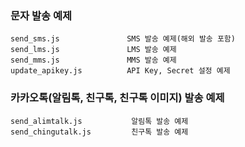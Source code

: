 ### 문자 발송 예제
```
send_sms.js               SMS 발송 예제(해외 발송 포함)
send_lms.js               LMS 발송 예제
send_mms.js               MMS 발송 예제
update_apikey.js          API Key, Secret 설정 예제
```

### 카카오톡(알림톡, 친구톡, 친구톡 이미지) 발송 예제
```
send_alimtalk.js           알림톡 발송 예제
send_chingutalk.js         친구톡 발송 예제
````
